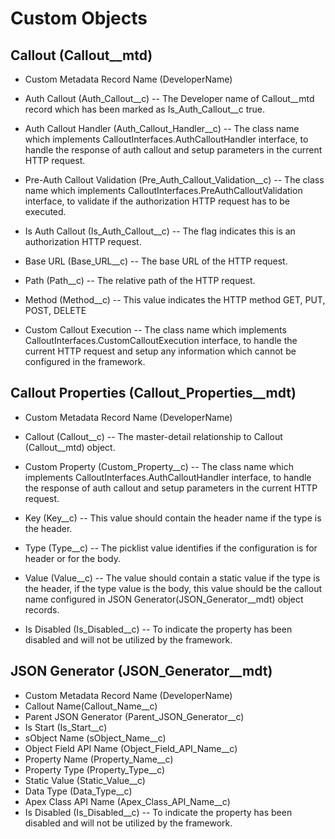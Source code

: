 # Custom Objects

## Callout (Callout__mtd)

- Custom Metadata Record Name (DeveloperName)
- Auth Callout (Auth_Callout__c)
-- The Developer name of Callout__mtd record which has been marked as Is_Auth_Callout__c true.

- Auth Callout Handler (Auth_Callout_Handler__c)
-- The class name which implements CalloutInterfaces.AuthCalloutHandler interface, to handle the response of auth callout and setup parameters in the current HTTP request.

- Pre-Auth Callout Validation (Pre_Auth_Callout_Validation__c)
-- The class name which implements CalloutInterfaces.PreAuthCalloutValidation interface, to validate if the authorization HTTP request has to be executed.

- Is Auth Callout (Is_Auth_Callout__c)
-- The flag indicates this is an authorization HTTP request.

- Base URL (Base_URL__c)
-- The base URL of the HTTP request.

- Path (Path__c)
-- The relative path of the HTTP request.

- Method (Method__c)
-- This value indicates the HTTP method GET, PUT, POST, DELETE

- Custom Callout Execution
-- The class name which implements CalloutInterfaces.CustomCalloutExecution interface, to handle the current HTTP request and setup any information which cannot be configured in the framework.

## Callout Properties (Callout_Properties__mdt)

- Custom Metadata Record Name (DeveloperName)

- Callout (Callout__c)
-- The master-detail relationship to Callout (Callout__mtd) object.

- Custom Property (Custom_Property__c)
-- The class name which implements CalloutInterfaces.AuthCalloutHandler interface, to handle the response of auth callout and setup parameters in the current HTTP request.

- Key (Key__c)
-- This value should contain the header name if the type is the header.

- Type (Type__c)
-- The picklist value identifies if the configuration is for header or for the body.

- Value (Value__c)
-- The value should contain a static value if the type is the header, if the type value is the body, this value should be the callout name configured in JSON Generator(JSON_Generator__mdt) object records.

- Is Disabled (Is_Disabled__c)
-- To indicate the property has been disabled and will not be utilized by the framework.


## JSON Generator (JSON_Generator__mdt)

- Custom Metadata Record Name (DeveloperName)
- Callout Name(Callout_Name__c)
- Parent JSON Generator (Parent_JSON_Generator__c)
- Is Start (Is_Start__c)
- sObject Name (sObject_Name__c)
- Object Field API Name (Object_Field_API_Name__c)
- Property Name (Property_Name__c)
- Property Type (Property_Type__c)
- Static Value (Static_Value__c)
- Data Type (Data_Type__c)
- Apex Class API Name (Apex_Class_API_Name__c)
- Is Disabled (Is_Disabled__c)
-- To indicate the property has been disabled and will not be utilized by the framework.